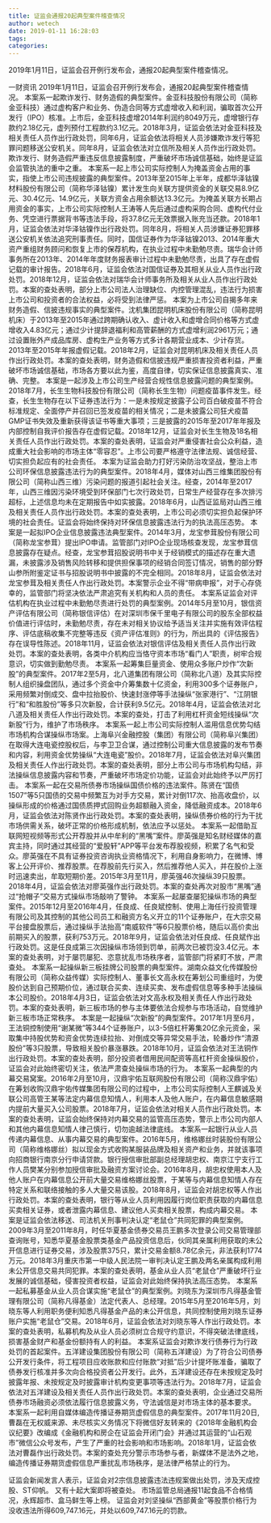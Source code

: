 ```yaml
---
title: 证监会通报20起典型案件稽查情况
author: wetech
date: 2019-01-11 16:28:03
tags: 
categories: 
---
```

2019年1月11日，证监会召开例行发布会，通报20起典型案件稽查情况。
<!-- more -->
一财资讯
2019年1月11日，证监会召开例行发布会，通报20起典型案件稽查情况。
本案系一起欺诈发行、财务造假的典型案件。金亚科技股份有限公司（简称金亚科技）通过虚构客户和业务、伪造合同等方式虚增收入和利润，骗取首次公开发行（IPO）核准。上市后，金亚科技虚增2014年利润约8049万元，虚增银行存款约2.18亿元，虚列预付工程款约3.1亿元。2018年3月，证监会依法对金亚科技及相关责任人员作出行政处罚，同年6月，证监会依法将相关人员涉嫌欺诈发行等犯罪问题移送公安机关。同年8月，证监会依法对立信所及相关人员作出行政处罚。欺诈发行、财务造假严重违反信息披露制度，严重破坏市场诚信基础，始终是证监会监管执法的重中之重。
本案系一起上市公司实际控制人为掩盖资金占用的事实，指使上市公司违规披露的典型案件。2013年至2015年上半年，成都华泽钴镍材料股份有限公司（简称华泽钴镍）累计发生向关联方提供资金的关联交易8.9亿元、30.4亿元、14.9亿元，关联方资金占用余额达13.3亿元。为掩盖关联方长期占用资金的事实，上市公司实际控制人王涛等人先后通过虚构采购合同、虚构代付业务、凭空进行票据背书等违法手段，将37.8亿元无效票据入账充当还款。2018年1月，证监会依法对华泽钴镍作出行政处罚。同年8月，将相关人员涉嫌证券犯罪移送公安机关依法追究刑事责任。同时，国信证券作为华泽钴镍2013、2014年重大资产重组财务顾问和恢复上市的保荐机构，在执业过程中未勤勉尽责。瑞华会计师事务所在2013年、2014年年度财务报表审计过程中未勤勉尽责，出具了存在虚假记载的审计报告。2018年6月，证监会依法对国信证券及其相关从业人员作出行政处罚。2018年12月，证监会依法对瑞华会计师事务所及相关从业人员作出行政处罚。本案的查处表明，部分上市公司法人治理缺位、内控管理混乱，违法行为损害上市公司和投资者的合法权益，必将受到法律严惩。
本案为上市公司自揭多年来财务造假、信披违规事实的典型案件。沈机集团昆明机床股份有限公司（简称昆明机床）于2013年至2015年通过跨期确认收入、虚计收入和虚增合同价格等方式虚增收入4.83亿元；通过少计提辞退福利和高管薪酬的方式虚增利润2961万元；通过设置账外产成品库房、虚构生产业务等方式多计各期营业成本、少计存货。2013年至2015年年报虚假记载。2018年2月，证监会对昆明机床及相关责任人员作出行政处罚。本案的查处表明，财务造假和信披违规严重损害投资者利益，严重破坏市场诚信基础，市场各方要以此为鉴，高度自律，切实保证信息披露真实、准确、完整。
本案是一起涉及上市公司生产经营合规性信息披露问题的典型案例。2018年7月，长生生物科技股份有限公司（简称长生生物）问题疫苗事件发生。经查，长生生物存在以下证券违法行为：一是未按规定披露子公司百白破疫苗不符合标准规定、全面停产并召回已签发疫苗的相关情况；二是未披露公司狂犬疫苗GMP证书失效及重新获得该证书等重大事项；三是披露的2015年至2017年年报及内部控制自我评价报告存在虚假记载。2018年12月，证监会对长生生物及18名相关责任人员作出行政处罚。本案的查处表明，证监会对严重侵害社会公众利益，造成重大社会影响的市场主体“零容忍”。上市公司要严格遵守法律法规、诚信经营、切实担负起应有的社会责任。
本案为证监会助力打好污染防治攻坚战，整治上市公司环保信息披露违法行为的典型案件。2018年4月，媒体对山西三维集团股份有限公司（简称山西三维）污染问题的报道引起社会关注。经查，2014年至2017年，山西三维因污染环境受到环保部门七次行政处罚，日常生产经营存在多次排污超标，上述信息均未在定期报告中如实披露。2018年6月，山西证监局对山西三维及相关责任人员作出行政处罚。本案的查处表明，上市公司必须切实担负起保护环境的社会责任。证监会将始终保持对环保信息披露违法行为的执法高压态势。
本案是一起拟IPO企业信息披露违法典型案件。2014年3月，龙宝参茸股份有限公司（简称龙宝参茸）提出IPO申请。监管部门对IPO企业现场核查发现，龙宝参茸信息披露存在疑点。经查，龙宝参茸招股说明书中关于经销模式的描述存在重大遗漏，未披露涉及销售风险转移和提供担保事项的经销合同签订情况，销售的部分野山参所附鉴定证书与招股说明书中披露的不完全相同。2018年8月，证监会依法对龙宝参茸及相关责任人作出行政处罚。本案警示企业不得“带病申报”，对于心存侥幸的，监管部门将坚决依法严肃追究有关机构和人员的责任。
本案系证监会对评估机构在执业过程中未勤勉尽责进行处罚的典型案例。2014年5月至10月，银信资产评估有限公司（简称银信评估）在对深圳市保千里电子有限公司的股东全部权益价值进行评估时，未勤勉尽责，存在未对相关协议给予适当关注并实施有效评估程序、评估底稿收集不完整等违反《资产评估准则》的行为，所出具的《评估报告》存在误导性陈述。2018年11月，证监会依法对银信评估及相关责任人员作出行政处罚。本案的查处表明，各类中介机构应当恪守资本市场“看门人”职责，树牢合规意识，切实做到勤勉尽责。
本案系一起筹集巨量资金、使用众多账户炒作“次新股”的典型案件。2017年2至5月，北八道集团有限公司（简称北八道）及其实际控制人组织操盘团队，通过多个资金中介筹集数十亿资金，利用300多个证券账户，采用频繁对倒成交、盘中拉抬股价、快速封涨停等手法操纵“张家港行”、“江阴银行”和“和胜股份”等多只次新股，合计获利9.5亿元。2018年4月，证监会依法对北八道及相关责任人作出行政处罚。本案的查处，打击了利用杠杆资金短线操纵“次新股”行为，维护了市场秩序。
本案系一起上市公司实际控制人滥用信息优势勾结市场机构合谋操纵市场案。上海阜兴金融控股（集团）有限公司（简称阜兴集团）在取得大连电瓷控股权后，与李卫卫合谋，通过控制公司重大信息披露的发布节奏和内容，利用资金优势操纵“大连电瓷”股价。2018年7月，证监会依法对阜兴集团及相关责任人作出行政处罚。本案的查处表明，部分上市公司与市场机构勾结，非法操纵信息披露内容和节奏，严重破坏市场定价功能，证监会对此始终予以严厉打击。
本案系一起在交易所债券市场操纵国债价格的违法案件。陈贤在“国债1507”等5只国债的交易中频繁互为对手方交易，累计对倒117次、抬高收盘价，以操纵形成的价格通过国债质押式回购业务超额融入资金，降低融资成本。2018年6月，证监会依法对陈贤作出行政处罚。本案的查处表明，操纵债券价格的行为干扰市场供需关系，破坏正常的价格形成机制，依法应予以惩处。
本案系一起借助互联网短视频等形式公开荐股并从中牟利的“黑嘴”案件。廖英强是知名财经媒体的嘉宾主持，同时通过其经营的“爱股轩”APP等平台发布荐股视频，积累了名气和受众。廖英强在不具有证券投资咨询执业资格情况下，利用自身影响力，在微博、博客上公开评价、推荐股票。在荐股前先行买入，然后推荐他人买入，并在股价上涨时迅速卖出，牟取短期价差。2015年3月至11月，廖英强46次操纵39只股票。2018年4月，证监会依法对廖英强作出行政处罚。本案的查处再次对股市“黑嘴”通过“抢帽子”交易方式操纵市场敲响了警钟。
本案系一起屡查屡犯操纵市场的典型案件。2015年12月至2016年4月，任良成、任良斌控制、使用上海任行投资管理有限公司及其控制的其他公司员工和融资方名义开立的11个证券账户，在大宗交易平台接盘股票后，通过操纵手法抬高“南威软件”等6只股票价格，随后以高价卖出前期买入的股票，获利753万元。2018年9月，证监会依法对任良成、任良斌作出行政处罚。这是任良成第三次因操纵市场领到罚单，前两次已被罚没3.4亿元。本案的查处表明，对于屡罚屡犯、恣意扰乱市场秩序者，监管部门将紧盯不放，严肃查处。
本案系一起操纵新三板挂牌公司股票的典型案件。湖南众益文化传媒股份有限公司（简称众益传媒）实际控制人、董事长文高永权在筹划公司重组时，为使股价达到自己预期价位，通过联合买卖、连续买卖、发布虚假信息等多种手法操纵本公司股价。2018年4月3日，证监会依法对文高永权及相关责任人作出行政处罚。本案的查处表明，新三板市场的参与主体要依法合规参与市场活动，自觉维护新三板市场正常秩序。
本案是一起操纵“次新股”的典型案件。2017年1月至6月，王法铜控制使用“谢某微”等344个证券账户，以3-5倍杠杆筹集20亿余元资金，采取集中持股优势和资金优势连续拉抬、对倒成交等异常交易手法，轮番炒作“清源股份”等3只股票，导致相关股价暴涨暴跌。2018年10月，证监会依法对王法铜作出行政处罚。本案的查处表明，部分投资者借用民间配资等高杠杆资金操纵股价，证监会对此始终密切关注，依法严肃查处操纵市场的行为。
本案系一起典型的内幕交易窝案。2016年2月至10月，汉鼎宇佑互联网股份有限公司（简称汉鼎宇佑）在筹划收购汉鼎宇佑传媒集团有限公司的过程中，上市公司实际控制人王麒诚及关联公司高管王某等法定内幕信息知情人，利用本人及他人账户，在内幕信息敏感期内提前大量买入公司股票。2018年7月，证监会依法对相关人员作出行政处罚。本案的查处表明，证监会始终保持对内幕交易的监管高压态势，警示上市公司内部人和其他内幕信息知情人律己慎行，切勿逾越法律底线。
本案系一起银行从业人员传递内幕信息、从事内幕交易的典型案件。2016年5月，维格娜丝时装股份有限公司（简称维格娜丝）拟以现金方式收购某服装品牌及相关资产和业务，并就该事项向招商银行南京分行申请贷款。银行授信审批部副总经理胡忠权、南京江宁支行工作人员樊某分别参加授信审批及融资方案讨论会。2016年8月，胡忠权使用本人及他人账户在内幕信息公开前大量交易维格娜丝股票，于某等与内幕信息知情人存在特定关系和联络接触的多人大量交易该股。2018年8月，证监会对胡忠权等人作出行政处罚。本案的查处表明，银行等从业人员利用因履行岗位职责获取的内幕信息买卖相关证券，或者泄露内幕信息、建议他人买卖相关股票，构成内幕交易。
本案是证监会依法移送、司法机关刑事判决认定“老鼠仓”共同犯罪的典型案例。2009年3月至2011年8月，时任华夏基金债券交易员王鹏多次登录公司交易管理部查询账号，知悉华夏基金股票类基金产品投资信息后，伙同其亲属利用获取的未公开信息进行证券交易，涉及股票375只，累计交易金额8.78亿余元，非法获利1774万元。2018年3月重庆市第一中级人民法院一审判决认定王鹏及两名亲属构成利用未公开信息交易共同犯罪。本案的查处表明，基金从业人员“老鼠仓”严重破坏行业发展的诚信基础，侵害投资者权益，证监会对此始终保持执法高压态势。
本案系一起私募基金从业人员合谋实施“老鼠仓”的典型案例。刘晓东为深圳市凡得基金管理有限公司（简称凡得基金）法定代表人、总经理。2015年5月至2016年5月，刘晓东等人利用职务便利知悉凡得基金产品的未公开信息，共同控制使用刘晓东证券账户实施“老鼠仓”交易。2018年6月，证监会依法对刘晓东等人作出行政处罚。本案的查处表明，私募机构及从业人员必须树立合规守约意识，不得突破法律底线，损害基金财产和基金份额持有人的利益。
本案系证监会对欺诈发行债券行为行政处罚的首起案件。五洋建设集团股份有限公司（简称五洋建设）为了符合公司债券公开发行条件，将工程项目应收账款和应付账款“对抵”后少计提坏账准备，骗取了债券发行核准并多次向合格投资者公开发行。此外，五洋建设还存在未按规定及时披露年报、未按规定及时披露审计机构变更事项等违法行为。2018年7月，证监会依法对五洋建设及相关责任人员作出行政处罚。本案的查处表明，企业通过交易所债券市场融资必须依法履行信息披露义务，守法诚信是对市场主体的基本要求。
本案系一起利用自媒体编造传播证券期货虚假信息的典型案件。2017年11月20日,曹磊在无权威来源、未尽核实义务情况下将微信好友转来的《2018年金融机构会议纪要》改编成《金融机构和房企在证监会开闭门会》并通过其运营的“山石观市”微信公众号发布，产生了严重的社会影响和市场影响。2018年1月，证监会依法对曹磊作出行政处罚。本案的查处充分警示市场参与者，新媒体不是法外之地，编造传播证券期货虚假信息严重扰乱市场秩序，是法律严格禁止的行为。
 
 
证监会新闻发言人表示，证监会对2宗信息披露违法违规案做出处罚，涉及天成控股、ST仰帆。
又有十起大案即将被查处。
市场监管总局通报11起食品不合格情况，永辉超市、盒马鲜生等上榜。
证监会对刘坚操纵“西部黄金”等股票价格行为没收违法所得609,747.16元，并处以609,747.16元的罚款。
